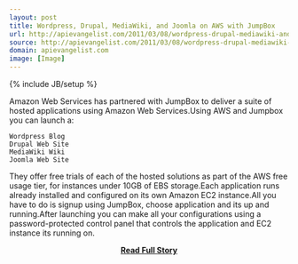 ```yaml
---
layout: post
title: Wordpress, Drupal, MediaWiki, and Joomla on AWS with JumpBox
url: http://apievangelist.com/2011/03/08/wordpress-drupal-mediawiki-and-joomla-on-aws-with-jumpbox/
source: http://apievangelist.com/2011/03/08/wordpress-drupal-mediawiki-and-joomla-on-aws-with-jumpbox/
domain: apievangelist.com
image: [Image]
---
```

{% include JB/setup %}<p>Amazon Web Services has partnered with JumpBox to deliver a suite of hosted applications using Amazon Web Services.Using AWS and Jumpbox you can launch a:

	Wordpress Blog
	Drupal Web Site
	MediaWiki Wiki
	Joomla Web Site

They offer free trials of each of the hosted solutions as part of the AWS free usage tier, for instances under 10GB of EBS storage.Each application runs already installed and configured on its own Amazon EC2 instance.All you have to do is signup using JumpBox, choose application and its up and running.After launching you can make all your configurations using a password-protected control panel that controls the application and EC2 instance its running on.</p>
<center><p><a href="http://apievangelist.com/2011/03/08/wordpress-drupal-mediawiki-and-joomla-on-aws-with-jumpbox/" style='padding:25px; font-sze:18px; font-weight: bold;'>Read Full Story</a></p></center>
